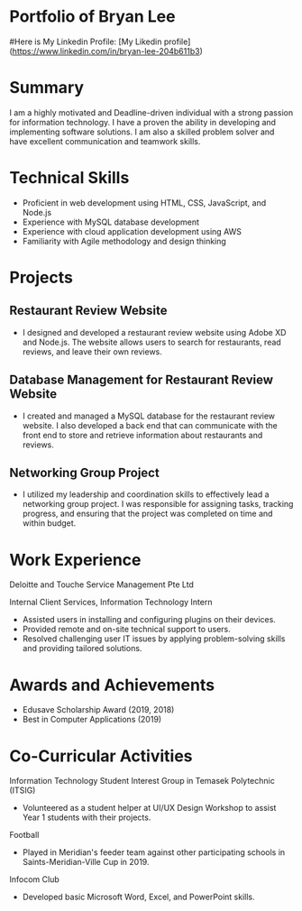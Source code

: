 # Portfolio of Bryan Lee

#Here is My Linkedin Profile:
[My Likedin profile] (https://www.linkedin.com/in/bryan-lee-204b611b3)

# Summary

I am a highly motivated and Deadline-driven individual with a strong passion for information technology. I have a proven the ability in developing and implementing software solutions. I am also a skilled problem solver and have excellent communication and teamwork skills.

# Technical Skills

- Proficient in web development using HTML, CSS, JavaScript, and Node.js
- Experience with MySQL database development
- Experience with cloud application development using AWS
- Familiarity with Agile methodology and design thinking

# Projects

## Restaurant Review Website

- I designed and developed a restaurant review website using Adobe XD and Node.js. The website allows users to search for restaurants, read reviews, and leave their own reviews.

## Database Management for Restaurant Review Website

- I created and managed a MySQL database for the restaurant review website. I also developed a back end that can communicate with the front end to store and retrieve information about restaurants and reviews.

## Networking Group Project

- I utilized my leadership and coordination skills to effectively lead a networking group project. I was responsible for assigning tasks, tracking progress, and ensuring that the project was completed on time and within budget.

# Work Experience

Deloitte and Touche Service Management Pte Ltd 

Internal Client Services, Information Technology Intern

- Assisted users in installing and configuring plugins on their devices.
- Provided remote and on-site technical support to users.
- Resolved challenging user IT issues by applying problem-solving skills and providing tailored solutions.

# Awards and Achievements

- Edusave Scholarship Award (2019, 2018)
- Best in Computer Applications (2019)

# Co-Curricular Activities

Information Technology Student Interest Group in Temasek Polytechnic (ITSIG)

- Volunteered as a student helper at UI/UX Design Workshop to assist Year 1 students with their projects.

Football

- Played in Meridian's feeder team against other participating schools in Saints-Meridian-Ville Cup in 2019.

Infocom Club

- Developed basic Microsoft Word, Excel, and PowerPoint skills.

